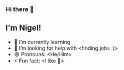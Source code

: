 ### Hi there 👋

## I'm Nigel!

- 🌱 I’m currently learning <flutter>
- 🤔 I’m looking for help with <finding jobs :(>
- 😄 Pronouns: <He/Him>
- ⚡ Fun fact: <I like 📸>

